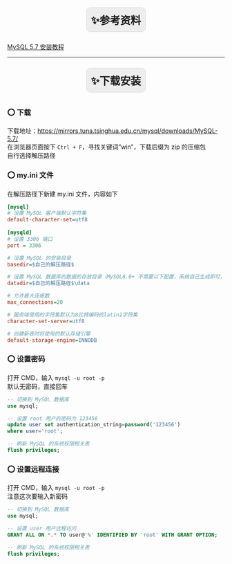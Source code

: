 <div class="container" style="text-align: center;">
    <div class="note">
        <span class="title1">✨参考资料</span>
    </div>
</div>

[MySQL 5.7 安装教程](https://www.cnblogs.com/swjian/p/11907600.html)  

---

<div class="container" style="text-align: center;">
    <div class="note">
        <span class="title1">✨下载安装</span>
    </div>
</div>

### ⭕ 下载

下载地址：https://mirrors.tuna.tsinghua.edu.cn/mysql/downloads/MySQL-5.7/  
在浏览器页面按下 `Ctrl + F`，寻找关键词“win”，下载后缀为 zip 的压缩包  
自行选择解压路径  

### ⭕ my.ini 文件

在解压路径下新建 my.ini 文件，内容如下  

``` ini
[mysql]
# 设置 MySQL 客户端默认字符集
default-character-set=utf8
    
[mysqld]
# 设置 3306 端口
port = 3306

# 设置 MySQL 的安装目录
basedir=$自己的解压路径$

# 设置 MySQL 数据库的数据的存放目录（MySQL8.0+ 不需要以下配置，系统自己生成即可，否则有可能报错）
datadir=$自己的解压路径$\data

# 允许最大连接数
max_connections=20

# 服务端使用的字符集默认为8比特编码的latin1字符集
character-set-server=utf8

# 创建新表时将使用的默认存储引擎
default-storage-engine=INNODB
```

### ⭕ 设置密码

打开 CMD，输入 `mysql -u root -p`  
默认无密码，直接回车  

``` sql
-- 切换到 MySQL 数据库
use mysql;

-- 设置 root 用户的密码为 123456
update user set authentication_string=password('123456') 
where user='root';

-- 刷新 MySQL 的系统权限相关表
flush privileges;
```

### ⭕ 设置远程连接

打开 CMD，输入 `mysql -u root -p`  
注意这次要输入新密码  

``` sql
-- 切换到 MySQL 数据库
use mysql;

-- 设置 user 用户远程访问
GRANT ALL ON *.* TO user@'%' IDENTIFIED BY 'root' WITH GRANT OPTION;    

-- 刷新 MySQL 的系统权限相关表
flush privileges;
```




<style> 
    .note { 
        background-color: #f9f9f9; 
        border: 1px solid #ddd; 
        padding: 10px; 
        border-radius: 10px; 
        display: inline-block; 
        font-weight: bold;
        margin: 10px 0px;
    }
    .note:hover {
        animation: gradient-in 0.5s forwards;
    }
    .note:not(:hover) {
        animation: gradient-out 0.5s forwards;
    }
    @keyframes gradient-in {
        0% {
            background-color: #f9f9f9;
        }
        20% {
            background-color: #f5f5f5;
        }
        100% {
            background-color: #e1e1e1;
        }
    }
    @keyframes gradient-out {
        0% {
            background-color: #e1e1e1;
        }
        80% {
            background-color: #f5f5f5;
        }
        100% {
            background-color: #f9f9f9;
        }
    }
    .title1 { 
        font-size: 24px; 
        /* color: #333;  */
    } 
</style>